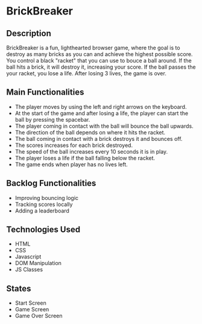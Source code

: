 # BrickBreaker

## Description
BrickBreaker is a fun, lighthearted browser game, where the goal is to destroy as many bricks as you can and achieve the highest possible score. You control a black "racket" that you can use to bouce a ball around. If the ball hits a brick, it will destroy it, increasing your score. If the ball passes the your racket, you lose a life. After losing 3 lives, the game is over.

## Main Functionalities
- The player moves by using the left and right arrows on the keyboard.
- At the start of the game and after losing a life, the player can start the ball by pressing the spacebar.
- The player coming in contact with the ball will bounce the ball upwards.
- The direction of the ball depends on where it hits the racket.
- The ball coming in contact with a brick destroys it and bounces off.
- The scores increases for each brick destroyed.
- The speed of the ball increases every 10 seconds it is in play.
- The player loses a life if the ball falling below the racket.
- The game ends when player has no lives left.

## Backlog Functionalities
- Improving bouncing logic
- Tracking scores locally
- Adding a leaderboard

## Technologies Used
- HTML
- CSS
- Javascript
- DOM Manipulation
- JS Classes

## States
- Start Screen
- Game Screen
- Game Over Screen